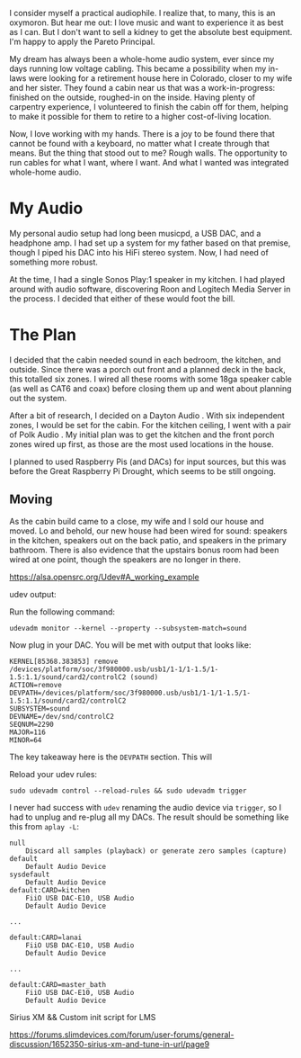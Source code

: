 I consider myself a practical audiophile. I realize that, to many, this is an oxymoron. But hear me out: I love music and want to experience it as best as I can. But I don't want to sell a kidney to get the absolute best equipment. I'm happy to apply the Pareto Principal.

My dream has always been a whole-home audio system, ever since my days running low voltage cabling. This became a possibility when my in-laws were looking for a retirement house here in Colorado, closer to my wife and her sister. They found a cabin near us that was a work-in-progress: finished on the outside, roughed-in on the inside. Having plenty of carpentry experience, I volunteered to finish the cabin off for them, helping to make it possible for them to retire to a higher cost-of-living location.

Now, I love working with my hands. There is a joy to be found there that cannot be found with a keyboard, no matter what I create through that means. But the thing that stood out to me? Rough walls. The opportunity to run cables for what I want, where I want. And what I wanted was integrated whole-home audio.

# My Audio

My personal audio setup had long been musicpd, a USB DAC, and a headphone amp. I had set up a system for my father based on that premise, though I piped his DAC into his HiFi stereo system. Now, I had need of something more robust.

At the time, I had a single Sonos Play:1 speaker in my kitchen. I had played around with audio software, discovering Roon and Logitech Media Server in the process. I decided that either of these would foot the bill.

# The Plan

I decided that the cabin needed sound in each bedroom, the kitchen, and outside. Since there was a porch out front and a planned deck in the back, this totalled six zones. I wired all these rooms with some 18ga speaker cable (as well as CAT6 and coax) before closing them up and went about planning out the system.

After a bit of research, I decided on a Dayton Audio <model number here>. With six independent zones, I would be set for the cabin. For the kitchen ceiling, I went with a pair of Polk Audio <model number here>. My initial plan was to get the kitchen and the front porch zones wired up first, as those are the most used locations in the house.

I planned to used Raspberry Pis (and DACs) for input sources, but this was before the Great Raspberry Pi Drought, which seems to be still ongoing.

## Moving

As the cabin build came to a close, my wife and I sold our house and moved. Lo and behold, our new house had been wired for sound: speakers in the kitchen, speakers out on the back patio, and speakers in the primary bathroom. There is also evidence that the upstairs bonus room had been wired at one point, though the speakers are no longer in there.




https://alsa.opensrc.org/Udev#A_working_example

udev output:

Run the following command:

    udevadm monitor --kernel --property --subsystem-match=sound

Now plug in your DAC. You will be met with output that looks like:

    KERNEL[85368.383853] remove   /devices/platform/soc/3f980000.usb/usb1/1-1/1-1.5/1-1.5:1.1/sound/card2/controlC2 (sound) 
    ACTION=remove
    DEVPATH=/devices/platform/soc/3f980000.usb/usb1/1-1/1-1.5/1-1.5:1.1/sound/card2/controlC2
    SUBSYSTEM=sound
    DEVNAME=/dev/snd/controlC2
    SEQNUM=2290
    MAJOR=116
    MINOR=64

The key takeaway here is the `DEVPATH` section. This will 

Reload your udev rules:

    sudo udevadm control --reload-rules && sudo udevadm trigger

I never had success with `udev` renaming the audio device via `trigger`, so I had to unplug and re-plug all my DACs. The result should be something like this from `aplay -L`:

    null
        Discard all samples (playback) or generate zero samples (capture)
    default
        Default Audio Device
    sysdefault
        Default Audio Device
    default:CARD=kitchen
        FiiO USB DAC-E10, USB Audio
        Default Audio Device

    ...

    default:CARD=lanai
        FiiO USB DAC-E10, USB Audio
        Default Audio Device

    ...

    default:CARD=master_bath
        FiiO USB DAC-E10, USB Audio
        Default Audio Device

Sirius XM && Custom init script for LMS


https://forums.slimdevices.com/forum/user-forums/general-discussion/1652350-sirius-xm-and-tune-in-url/page9
